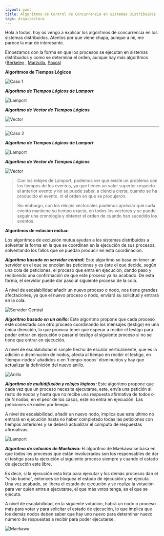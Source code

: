 ```yaml
---
layout: post
title: Algoritmos de Control de Concurrencia en Sistemas Distribuidos 
tags: Arquitectura
---
```


Hola a todos, hoy os vengo a explicar los algoritmos de concurrencia en los sistemas distribuidos. Atentos por que viene chapa, aunque a mí, me parece la mar de interesante.

Empezamos con la forma en que los procesos se ejecutan en sistemas distribuidos y como se determina el orden, aunque hay más algoritmos ([Berkeley](https://es.wikipedia.org/wiki/Algoritmo_de_Berkeley "Berkeley") , [Marzullo](https://es.wikipedia.org/wiki/Algoritmo_de_Marzullo "Marzullo"), [Paxos](https://es.wikipedia.org/wiki/Algoritmo_de_Paxos "Paxos"))

**Algoritmos de Tiempos Lógicos**

![Caso 1](/img/sistdist/case1.png "Caso 1")

***Algoritmo de Tiempos Lógicos de Lamport***

![Lamport](/img/sistdist/case1lamport.png "Lamport")


***Algoritmo de Vector de Tiempos Lógicos***

![Vector](/img/sistdist/case1vector.png "Vector")

---

![Caso 2](/img/sistdist/case2.png "Caso 2")

***Algoritmo de Tiempos Lógicos de Lamport***

![Lamport](/img/sistdist/case2lamport.png "Lamport")


***Algoritmo de Vector de Tiempos Lógicos***

![Vector](/img/sistdist/case2vector.png "Vector")

>Con los relojes de Lamport, podemos ver que existe un problema con los tiempos de los eventos, ya que tienen un valor superior respecto al anterior evento y no se puede saber, a ciencia cierta, cuando se ha producido el evento, ni el orden en que se produjeron.
>
>Sin embargo, con los relojes vectoriales podemos apreciar que cada evento mantiene su tiempo exacto, en todos los vectores y se puede seguir una cronología y obtener el orden de cuando han sucedido los eventos.

**Algoritmos de exlusión mútua:**

Los algoritmos de exclusión mutua ayudan a los sistemas distribuidos a solventar la forma en la que se coordinan en la ejecución de sus procesos, solventando los fallos que se puedan producir en esta coordinación.

***Algoritmo basado en servidor central:***
Este algoritmo se basa en tener un servidor en el que se encolan las peticiones y es éste el que decide, según una cola de peticiones, el proceso que entra en ejecución, dando paso y recibiendo una confirmación de que este proceso ya ha acabado. De esta forma, el servidor puede dar paso al siguiente proceso de la cola.

A nivel de escalabilidad añadir un nuevo proceso o nodo, nos tiene grandes afectaciones, ya que el nuevo proceso o nodo, enviará su solicitud y entrará en la cola.

![Servidor Central](/img/sistdist/servidorcentral.png "Servidor Central")

***Algoritmo basado en un anillo:***
Este algoritmo propone que cada proceso esté conectado con otro proceso coordinando los mensajes (testigo) en una única dirección, lo que provoca tener que esperar a recibir el testigo para poder entrar en ejecución o pasar el testigo al siguiente proceso si no se tiene que entrar en ejecución.

A nivel de escalabilidad el simple hecho de escalar verticalmente, que es la adición o disminución de nodos, afecta al tiempo en recibir el testigo, en 'tiempo-nodos' añadidos o en 'tiempo-nodos' disminuidos y hay que actualizar la definición del nuevo anillo.

![Anillo](/img/sistdist/anillo.png "Anillo")

***Algoritmo de multidifusión y relojes lógicos:***
Este algoritmo propone que cada vez que un proceso necesita ejecutarse, este, envía una petición al resto de nodos y hasta que no recibe una respuesta afirmativa de todos o de N nodos, en el peor de los casos, este no entra en ejecución. Las peticiones se miden por tiempo.

A nivel de escalabilidad, añadir un nuevo nodo, implica que este último no entrará en ejecución hasta no haber completado todas las peticiones con tiempos anteriores y se deberá actualizar el computo de respuestas afirmativas.

![Lamport](/img/sistdist/lamport.png "Lamport")

***Algoritmo de votación de Maekawa:***
El algoritmo de Maekawa se basa en que todos los procesos que están involucrados son los responsables de dar el testigo para la ejecución al siguiente proceso siempre y cuando el estado de ejecución este libre.

Es decir, si la ejecución esta lista para ejecutar y los demás procesos dan el “visto bueno”, entonces se bloquea el estado de ejecución y se ejecuta. Una vez acabado, se libera el estado de ejecución y se realiza la votación para ver quien entra a ejecutarse, el que más votos tenga, es el que se ejecuta. 

A nivel de escalabilidad, en la siguiente votación, habrá un nodo o proceso más para votar y para solicitar el estado de ejecución, lo que implica que los demás nodos deben saber que hay uno nuevo para determinar nuevo número de respuestas a recibir para poder ejecutarse.

![Maekawa](/img/sistdist/maekawa.png "Maekawa")